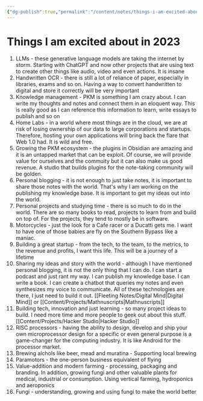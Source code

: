 ```yaml
---
{"dg-publish":true,"permalink":"/content/notes/things-i-am-excited-about-in-2023/","noteIcon":""}
---
```


# Things I am excited about in 2023

1. LLMs - these generative language models are taking the internet by storm. Starting with ChatGPT and now other projects that are using text to create other things like audio, video and even actions. It is insane
2. Handwritten OCR - there is still a lot of reliance of paper, especially in libraries, exams and so on. Having a way to convert handwritten to digital and store it correctly will be very important
3. Knowledge management - PKM is something I am crazy about. I can write my thoughts and notes and connect them in an eloquent way. This is really good as I can reference this information to learn, write essays to publish and so on
4. Home Labs - in a world where most things are in the cloud, we are at risk of losing ownership of our data to large corporations and startups. Therefore, hosting your own applications will bring back the flare that Web 1.0 had. It is wild and free.
5. Growing the PKM ecosystem - the plugins in Obsidian are amazing and it is an untapped market that can be exploit. Of course, we will provide value for ourselves and the commuity but it can also make us good revenue. A studio that builds plugins for the note-taking community will be golden.
6. Personal blogging - it is not enough to just take notes, it is important to share those notes with the world. That's why I am working on the publishing my knowledge base. It is important to get my ideas out into the world. 
7. Personal projects and studying time - there is so much to do in the world. There are so many books to read, projects to learn from and build on top of. For the projects, they tend to mostly be in software.
9. Motorcycles - just the look for a Cafe racer or a Ducatti gets me. I want to have one of those babies are fly on the Southern Bypass like a maniac.
10. Building a great startup - from the tech, to the team, to the metrics, to the revenue and profits, I want this life. This will be a journey of a lifetime
11. Sharing my ideas and story with the world - although I have mentioned personal blogging, it is not the only thing that I can do. I can start a podcast and just rant my way. I can publish my knowledge base. I can write a book. I can create a chatbot that queries my notes and even synthesizes my voice to communicate. All of these technologies are there, I just need to build it out. [[Fleeting Notes/Digital Mind\|Digital Mind]] or [[Content/Projects/Mathnuscripts\|Mathnuscripts]]
12. Building tech, innovation and just learning - so many project ideas to build. I need more time and more people to geek out about this stuff. [[Content/Projects/Hacker Studio\|Hacker Studio]]
13. RISC processors - having the ability to design, develop and ship your own microprocessor design for a specific or even general purpose is a game-changer for the computing industry. It is like Android for the processor market.
14. Brewing alchols like beer, mead and muratina - Supporting local brewing
15. Paramotors - the one-person business equivalent of flying
16. Value-addition and modern farming - processing, packaging and branding. In addition, growing fungi and other valuable plants for medical, industrial or consumption. Using vertical farming, hydroponics and aeroponics
17. Fungi - understanding, growing and using fungi to make the world better